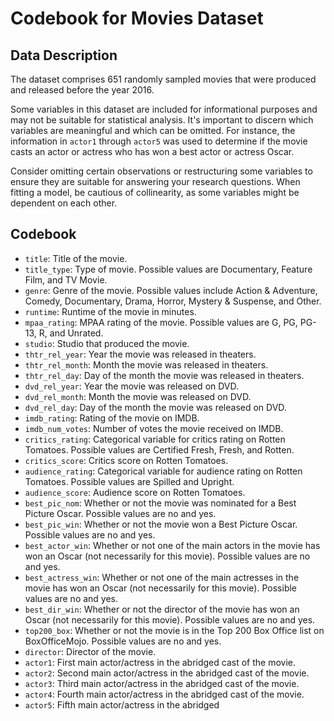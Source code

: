 # Codebook for Movies Dataset

## Data Description

The dataset comprises 651 randomly sampled movies that were produced and released before the year 2016.

Some variables in this dataset are included for informational purposes and may not be suitable for statistical analysis. It's important to discern which variables are meaningful and which can be omitted. For instance, the information in `actor1` through `actor5` was used to determine if the movie casts an actor or actress who has won a best actor or actress Oscar.

Consider omitting certain observations or restructuring some variables to ensure they are suitable for answering your research questions. When fitting a model, be cautious of collinearity, as some variables might be dependent on each other.

## Codebook

- `title`: Title of the movie.
- `title_type`: Type of movie. Possible values are Documentary, Feature Film, and TV Movie.
- `genre`: Genre of the movie. Possible values include Action & Adventure, Comedy, Documentary, Drama, Horror, Mystery & Suspense, and Other.
- `runtime`: Runtime of the movie in minutes.
- `mpaa_rating`: MPAA rating of the movie. Possible values are G, PG, PG-13, R, and Unrated.
- `studio`: Studio that produced the movie.
- `thtr_rel_year`: Year the movie was released in theaters.
- `thtr_rel_month`: Month the movie was released in theaters.
- `thtr_rel_day`: Day of the month the movie was released in theaters.
- `dvd_rel_year`: Year the movie was released on DVD.
- `dvd_rel_month`: Month the movie was released on DVD.
- `dvd_rel_day`: Day of the month the movie was released on DVD.
- `imdb_rating`: Rating of the movie on IMDB.
- `imdb_num_votes`: Number of votes the movie received on IMDB.
- `critics_rating`: Categorical variable for critics rating on Rotten Tomatoes. Possible values are Certified Fresh, Fresh, and Rotten.
- `critics_score`: Critics score on Rotten Tomatoes.
- `audience_rating`: Categorical variable for audience rating on Rotten Tomatoes. Possible values are Spilled and Upright.
- `audience_score`: Audience score on Rotten Tomatoes.
- `best_pic_nom`: Whether or not the movie was nominated for a Best Picture Oscar. Possible values are no and yes.
- `best_pic_win`: Whether or not the movie won a Best Picture Oscar. Possible values are no and yes.
- `best_actor_win`: Whether or not one of the main actors in the movie has won an Oscar (not necessarily for this movie). Possible values are no and yes.
- `best_actress_win`: Whether or not one of the main actresses in the movie has won an Oscar (not necessarily for this movie). Possible values are no and yes.
- `best_dir_win`: Whether or not the director of the movie has won an Oscar (not necessarily for this movie). Possible values are no and yes.
- `top200_box`: Whether or not the movie is in the Top 200 Box Office list on BoxOfficeMojo. Possible values are no and yes.
- `director`: Director of the movie.
- `actor1`: First main actor/actress in the abridged cast of the movie.
- `actor2`: Second main actor/actress in the abridged cast of the movie.
- `actor3`: Third main actor/actress in the abridged cast of the movie.
- `actor4`: Fourth main actor/actress in the abridged cast of the movie.
- `actor5`: Fifth main actor/actress in the abridged
